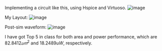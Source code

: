 Implementing a circuit like this, using Hspice and Virtuoso.
![image](https://github.com/user-attachments/assets/2e07f0a8-9099-40c2-816f-c6eb299adbe0)

My Layout:
![image](https://github.com/user-attachments/assets/37168252-edc2-405d-bd3d-9f518128619c)

Post-sim waveform:
![image](https://github.com/user-attachments/assets/41455644-5a32-4ff9-99b2-68d26fbf73af)

I have got Top 5 in class for both area and power performance, which are $82.8412 𝑢𝑚^2$ and $18.2489 uW$, respectively.
